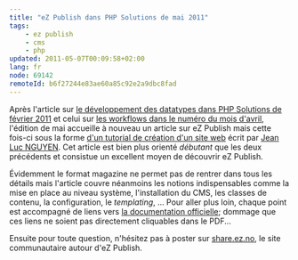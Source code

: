 ```yaml
---
title: "eZ Publish dans PHP Solutions de mai 2011"
tags:
    - ez publish
    - cms
    - php
updated: 2011-05-07T00:09:58+02:00
lang: fr
node: 69142
remoteId: b6f27244e83ae60a85c92e2a9dbc8fad
---
```


Après l'article sur [le développement des datatypes dans PHP Solutions de février 2011](http://phpsolmag.org/fr/magazine/1629-ez-publish-guide-de-developpement) et celui sur [les workflows dans le numéro du mois d'avril](http://phpsolmag.org/fr/magazine/1678-ez-publish), l'édition de mai accueille à nouveau un article sur eZ Publish mais cette fois-ci sous la forme [d'un tutorial de création d'un site web](http://phpsolmag.org/fr/magazine/1688-xampp) écrit par [Jean Luc NGUYEN](http://www.acidre.com/). Cet article est bien plus orienté *débutant* que les deux précédents et consistue un excellent moyen de découvrir eZ Publish.


Évidemment le format magazine ne permet pas de rentrer dans tous les détails mais l'article couvre néanmoins les notions indispensables comme la mise en place au niveau système, l'installation du CMS, les classes de contenu, la configuration, le *templating*, ... Pour aller plus loin, chaque point est accompagné de liens vers [la documentation officielle](http://doc.ez.no/eZ-Publish/Technical-manual/4.5); dommage que ces liens ne soient pas directement cliquables dans le PDF...


Ensuite pour toute question, n'hésitez pas à poster sur [share.ez.no](http://share.ez.no/), le site communautaire autour d'eZ Publish.

